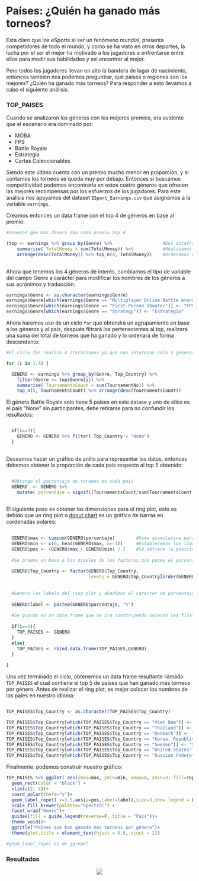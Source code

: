 # Países: ¿Quién ha ganado más torneos?

Esta claro que los eSports al ser un fenómeno mundial, presenta competidores de todo el mundo, y como se ha visto en otros deportes, la lucha por el ser el mejor ha motivado a los jugadores a enfrentarse entre ellos para medir sus habilidades y así encontrar al mejor. 

Pero todos los jugadores llevan en alto la bandera de lugar de nacimiento, entonces también nos podemos preguntrar, qué países o regiones son los mejores? ¿Quién ha ganado más torneos? Para responder a esto llevamos a cabo el siguiente análisis.

### TOP_PAISES 

Cuando se analizaron los géneros con los mejores premios, era evidente que el escenario era dominado por:

- MOBA
- FPS
- Battle Royale
- Estrategia
- Cartas Coleccionables 

Siendo este último cuenta con un premio mucho menor en proporción, y si contamos los torneos se queda muy por debajo. Entonces si buscamos competitividad podemos encontrarla en estos cuatro géneros que ofrecen las mejores recompensas por los esfuerzos de los jugadores. Para este análisis nos apoyamos del dataset `ESport_Earnings.csv` que asignamos a la variable `earnings`.

Creamos entonces un data frame con el top 4 de géneros en base al premio:

```R
#Generos que más dinero dan como premio top 4

(top <- earnings %>% group_by(Genre) %>%                   #Del dataframe, agrupamos por género
    summarise( TotalMoney = sum(TotalMoney)) %>%           #Realizamos un agrupamiento de suma del dinero como premio
    arrange(desc(TotalMoney)) %>% top_n(4, TotalMoney))    #Ordenamos descendentemente  y limitamos a 4 resultados
    
```

Ahora que tenemos los 4 géneros de interés, cambiamos el tipo de variable del campo Genre a carácter para modificar los nombres de los géneros a sus acrónimos y traducción:

```R
earnings$Genre <- as.character(earnings$Genre)
earnings$Genre[which(earnings$Genre == "Multiplayer Online Battle Arena")] <- "MOBA"
earnings$Genre[which(earnings$Genre == "First-Person Shooter")] <- "FPS"
earnings$Genre[which(earnings$Genre == "Strategy")] <- "Estrategia"
```

Ahora haremos uso de un ciclo `for` que obtendrá un agrupamiento en base a los géneros y al pais, después filtrará los pertenecientes al top, realizará una suma del total de torneos que ha ganado y lo ordenará de forma descendente:


```R
#El ciclo for realiza 4 iteraciones ya que nos interesan solo 4 géneros 

for (i in 1:4) {

  GENERO <- earnings %>% group_by(Genre, Top_Country) %>%              #Se agrupa el dataset earnings por género y país 
    filter(Genre == top$Genre[i]) %>%                                  #Se filtra el género i del top
    summarise( TournamentsCount = sum(TournamentNo)) %>%               #Se realiza una función de agrupamiento de la suma del número de torneos
    top_n(5, TournamentsCount) %>% arrange(desc(TournamentsCount))     #Se limita a los 5 resultados más altos y se ordenan descendentemente
```

El género Battle Royale solo tiene 5 países en este datase y uno de ellos es el país "None" sin participantes, debe retirarse para no confundir los resultados:
  

```R

  if(i==3){                                                            #top[3] corresponde a Battle Royale
    GENERO <- GENERO %>% filter( Top_Country!= "None")                 #Retiramos el país "None" del data frame
  }
  
```

Deseamos hacer un gráfico de anillo para representar los datos, entonces debemos obtener la proporción de cada país respecto al top 5 obtenido:

```R

  #Obtengo el porcentaje de torneos de cada país
  GENERO  <- GENERO %>%                                                                 #Con la función signif() limito el número de                                                               
    mutate( porcentaje = signif((TournamentsCount/sum(TournamentsCount))*100,3))        # digítos significativos a 3
    
```

El siguiente paso es obtener las dimensiones para el ring plot, esto es debido que un ring plot o [donut chart](https://www.r-graph-gallery.com/128-ring-or-donut-plot.html) es un gráfico de barras en cordenadas polares:

```R
 
  GENERO$max <- cumsum(GENERO$porcentaje)        #Suma acumulativa para los límites de cada elemento
  GENERO$min <- c(0, head(GENERO$max, n=-1))     #Establecemos los límites inferiores con los elementos n-1 de la parte superior
  GENERO$pos <- (GENERO$max + GENERO$min) / 2    #Se obtiene la posición espacial de las labels del ring plot como la diferencia de los límites sobre 2
  
  #Se ordena en base a los niveles de los factores que posee el porcentaje
  
  GENERO$Top_Country <- factor(GENERO$Top_Country,          
                               levels = GENERO$Top_Country[order(GENERO$porcentaje)])
                               
                               
  #Genero las labels del ring plot y añadimos el carácter de porcentaje %
  
  GENERO$label <- paste0(GENERO$porcentaje, "%")
  
  #Se guarda en un data frame que se ira construyendo uniendo las filas
  
  if(i==1){
    TOP_PAISES <- GENERO
  }
  else{
    TOP_PAISES <- rbind.data.frame(TOP_PAISES,GENERO)
  }
  
}

```

Una vez terminado el ciclo, obtenemos un data frame resultante llamado `TOP_PAISES` el cual contiene el top 5 de países que han ganado más torneos por género. Antes de realizar el ring plot, es mejor colocar los nombres de los paíes en nuestro idioma:


```R

TOP_PAISES$Top_Country <- as.character(TOP_PAISES$Top_Country)                      #Cambiamos el tipo de dato a carácter para poder realizar cambios

TOP_PAISES$Top_Country[which(TOP_PAISES$Top_Country == "Viet Nam")] <- "Vietnam"
TOP_PAISES$Top_Country[which(TOP_PAISES$Top_Country == "Thailand")] <- "Tailandia"
TOP_PAISES$Top_Country[which(TOP_PAISES$Top_Country == "Denmark")] <- "Dinamarca"
TOP_PAISES$Top_Country[which(TOP_PAISES$Top_Country == "Korea, Republic of")] <- "Corea"
TOP_PAISES$Top_Country[which(TOP_PAISES$Top_Country == "Sweden")] <- "Suecia"
TOP_PAISES$Top_Country[which(TOP_PAISES$Top_Country == "United States")] <- "Estados Unidos"
TOP_PAISES$Top_Country[which(TOP_PAISES$Top_Country == "Russian Federation")] <- "Rusia"
```

Finalmente. podemos construir nuestro gráfico:

```R
TOP_PAISES %>% ggplot( aes(ymax=max, ymin=min, xmax=4, xmin=3, fill=Top_Country))+
  geom_rect(color = "black") + 
  xlim(c(2, 4))+
  coord_polar(theta="y")+ 
  geom_label_repel( x=3.5,aes(y=pos,label=label),size=3,show.legend = FALSE)+
  scale_fill_brewer(palette="Spectral") + 
  facet_wrap("Genre")+
  guides(fill = guide_legend(reverse=F, title = "País"))+
  theme_void()+
  ggtitle("Países que han ganado más torneos por género")+
  theme(plot.title = element_text(hjust = 0.5, vjust = 2))

#geom_label_repel es de ggrepel

```

### Resultados


<p align="center">
<img src="../../Imágenes/Proyecto6.jpeg">
</p>
